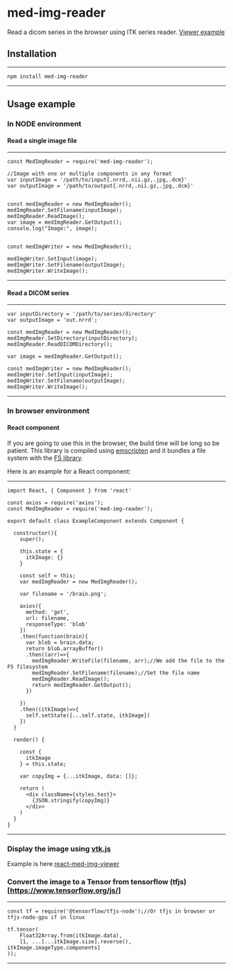 # med-img-reader

Read a dicom series in the browser using ITK series reader. 
[Viewer example](https://hpc.medimg-ai.com)

## Installation

----
	npm install med-img-reader
----

## Usage example

### In NODE environment

#### Read a single image file

---
	const MedImgReader = require('med-img-reader');

	//Image with one or multiple components in any format
	var inputImage = '/path/to/input{.nrrd,.nii.gz,.jpg,.dcm}'
	var outputImage = '/path/to/output{.nrrd,.nii.gz,.jpg,.dcm}'


	const medImgReader = new MedImgReader();
	medImgReader.SetFilename(inputImage);
	medImgReader.ReadImage();
	var image = medImgReader.GetOutput();
	console.log("Image:", image);
	

    const medImgWriter = new MedImgReader();
	
	medImgWriter.SetInput(image);
	medImgWriter.SetFilename(outputImage);
	medImgWriter.WriteImage();
---

#### Read a DICOM series

---
        
	var inputDirectory = '/path/to/series/directory'
	var outputImage = 'out.nrrd';

	const medImgReader = new MedImgReader();
	medImgReader.SetDirectory(inputDirectory);
	medImgReader.ReadDICOMDirectory();

	var image = medImgReader.GetOutput();

	const medImgWriter = new MedImgReader();
	medImgWriter.SetInput(inputImage);
	medImgWriter.SetFilename(outputImage);
	medImgWriter.WriteImage();
---

### In browser environment 

#### React component

If you are going to use this in the browser, the build time will be long so be patient.
This library is compiled using [emscripten](https://emscripten.org/) and it bundles a file system with the [FS library](https://emscripten.org/docs/api_reference/Filesystem-API.html).

Here is an example for a React component:

---
	import React, { Component } from 'react'

	const axios = require('axios');
	const MedImgReader = require('med-img-reader');

	export default class ExampleComponent extends Component {

	  constructor(){
	    super();

	    this.state = {
	      itkImage: {}
	    }

	    const self = this;
	    var medImgReader = new MedImgReader();

	    var filename = '/brain.png';

	    axios({
	      method: 'get',
	      url: filename,
	      responseType: 'blob'
	    })
	    .then(function(brain){
	      var blob = brain.data;
	      return blob.arrayBuffer()
	      .then((arr)=>{
	        medImgReader.WriteFile(filename, arr);//We add the file to the FS filesystem
	        medImgReader.SetFilename(filename);//Set the file name 
	        medImgReader.ReadImage();
	        return medImgReader.GetOutput();
	      })
	      
	    })
	    .then((itkImage)=>{
	      self.setState({...self.state, itkImage})
	    })
	  }

	  render() {

	    const {
	      itkImage
	    } = this.state;

	    var copyImg = {...itkImage, data: []};

	    return (
	      <div className={styles.test}>
	        {JSON.stringify(copyImg)}
	      </div>
	    )
	  }
	}

---

### Display the image using [vtk.js](https://kitware.github.io/vtk-js/index.html)

Example is here [react-med-img-viewer](https://www.npmjs.com/package/react-med-img-viewer)

### Convert the image to a Tensor from tensorflow (tfjs)[https://www.tensorflow.org/js/]

---
	const tf = require('@tensorflow/tfjs-node');//Or tfjs in browser or tfjs-node-gpu if in linux

	tf.tensor(
		Float32Array.from(itkImage.data), 
		[1, ...[...itkImage.size].reverse(), itkImage.imageType.components]
	));
---
